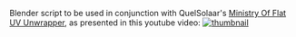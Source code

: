 Blender script to be used in conjunction with QuelSolaar's [Ministry Of Flat UV Unwrapper](https://www.quelsolaar.com/ministry_of_flat/), as presented in this youtube video:
[![thumbnail](http://img.youtube.com/vi/Yoc0ZfOFb2A/0.jpg)](https://www.youtube.com/watch?v=Yoc0ZfOFb2A "Automatic UV Unwrapping That Actually Works in Blender")
